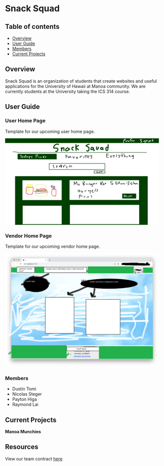 # Snack Squad

## Table of contents

* [Overview](#overview)
* [User Guide](#user-guide)
* [Members](#members)
* [Current Projects](#current-projects)

## Overview

Snack Squad is an organization of students that create websites and useful applications for the University of Hawaii at Manoa community. We are currently students at the University taking the ICS 314 course.

## User Guide

### User Home Page

Template for our upcoming user home page.

![](images/userhomepage1.png)

### Vendor Home Page

Template for our upcoming vendor home page.

![](images/vendorhomepage.png)

### Members

<ul>
  <li>Dustin Tomi</li>
  <li>Nicolas Steger</li>
  <li>Payton Higa</li>
  <li>Raymond Lai</li>
</ul>

## Current Projects
<strong>Manoa Munchies</strong>

## Resources

View our team contract [here](https://docs.google.com/document/d/1sd9oMwB1Ag79HgdZCrIyNkRM-P1il__5RpOqxmauF3c/edit)

